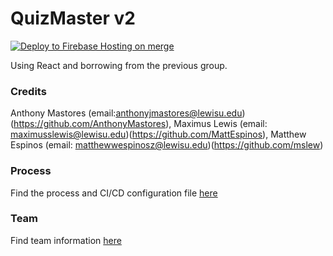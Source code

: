 # QuizMaster v2

[![Deploy to Firebase Hosting on merge](https://github.com/QuizMasterInc/QuizMaster/actions/workflows/firebase-hosting-merge.yml/badge.svg)](https://github.com/QuizMasterInc/QuizMaster/actions/workflows/firebase-hosting-merge.yml)

Using React and borrowing from the previous group. 
### Credits
Anthony Mastores (email:anthonyjmastores@lewisu.edu)(https://github.com/AnthonyMastores),
Maximus Lewis (email: maximusslewis@lewisu.edu)(https://github.com/MattEspinos),
Matthew Espinos (email: matthewwespinosz@lewisu.edu)(https://github.com/mslew)


### Process
Find the process and CI/CD configuration file [here](PROCESS.md)

### Team
Find team information [here](TEAM.md)

